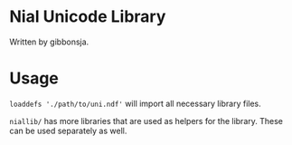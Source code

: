 # Nial Unicode Library

Written by gibbonsja.

# Usage
`loaddefs './path/to/uni.ndf'` will import all necessary library files.

`niallib/` has more libraries that are used as helpers for the library. These can be used separately as well.
